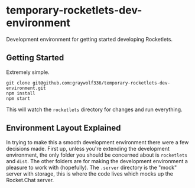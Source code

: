 # temporary-rocketlets-dev-environment
Development environment for getting started developing Rocketlets.

## Getting Started
Extremely simple.

```
git clone git@github.com:graywolf336/temporary-rocketlets-dev-environment.git
npm install
npm start
```

This will watch the `rocketlets` directory for changes and run everything.

## Environment Layout Explained
In trying to make this a smooth development environment there were a few decisions made.
First up, unless you're extending the development environment, the only folder you should be concerned about is `rocketlets` and `dist`.
The other folders are for making the development environment a pleasure to work with (hopefully).
The `.server` directory is the "mock" server with storage, this is where the code lives which mocks up the Rocket.Chat server.

